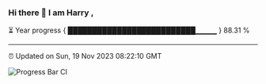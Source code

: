 ### Hi there 👋 I am Harry , 

⏳ Year progress { ██████████████████████████▁▁▁▁ } 88.31 %

---

⏰ Updated on Sun, 19 Nov 2023 08:22:10 GMT

![Progress Bar CI](https://github.com/duykhang68/duykhang68/workflows/Progress%20Bar%20CI/badge.svg)

